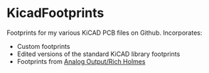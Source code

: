 # KicadFootprints
Footprints for my various KiCAD PCB files on Github.
Incorporates:
* Custom footprints
* Edited versions of the standard KiCAD library footprints
* Footprints from [Analog Output/Rich Holmes](https://github.com/holmesrichards/kicadfootprints)
